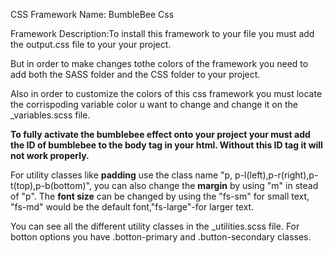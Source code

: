 CSS Framework Name: BumbleBee Css <br>

Framework Description:To install this framework to your file you must add the output.css file to your your project. <br>

But in order to make changes tothe colors of the framework you need to add both the SASS folder and the CSS folder to your project.<br>

Also in order to customize the colors of this css framework you must locate the corrispoding variable color u want to change and change it on the _variables.scss file. <br>

**To fully activate the bumblebee effect onto your project your must add the ID of bumblebee to the body tag in your html. Without this ID tag it will not work properly.** <br>

 For utility classes like **padding** use the class name "p, p-l(left),p-r(right),p-t(top),p-b(bottom)", you can also change the **margin** by using "m" in stead of "p". The **font size** can be changed by using the "fs-sm" for small text, "fs-md" would be the default font,"fs-large"-for larger text.<br> 
 
 You can see all the different utility classes in the _utilities.scss file. For botton options you have .botton-primary and .button-secondary classes.